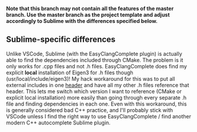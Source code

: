 **Note that this branch may not contain all the features of the master branch. Use the master branch as the project template and adjust accordingly to Sublime with the differences specified below.**

## Sublime-specific differences

Unlike VSCode, Sublime (with the EasyClangComplete plugin) is actually able to find the dependencies included through CMake. The problem is it only works for .cpp files and not .h files. EasyClangComplete does find my explicit **local** installation of Eigen3 for .h files though (usr/local/include/eigen3)! My hack workaround for this was to put all external includes in one [header](https://github.com/tedklin/cmake_sandbox/blob/sublime/include/cmake_sandbox/Core.h) and have all my other .h files reference that header. This lets me switch which version I want to reference (CMake or explicit local installation) more easily than going through every separate .h file and finding dependencies in each one. Even with this workaround, this is generally considered bad C++ practice, and I'll probably stick with VSCode unless I find the right way to use EasyClangComplete / find another modern C++ autocomplete Sublime plugin.